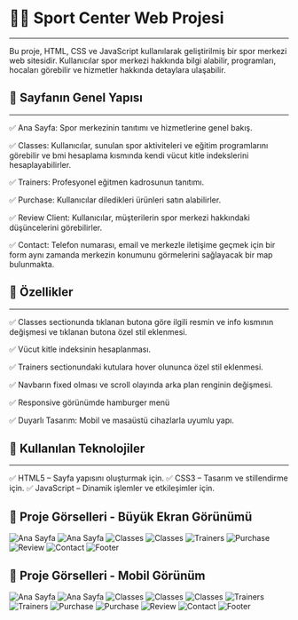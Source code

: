 # 🏋️‍♂️ Sport Center Web Projesi
--------------------------------------------------------------------
Bu proje, HTML, CSS ve JavaScript kullanılarak geliştirilmiş bir spor merkezi web sitesidir. Kullanıcılar spor merkezi hakkında bilgi alabilir, programları, hocaları görebilir ve hizmetler hakkında detaylara ulaşabilir.

## 📌 Sayfanın Genel Yapısı
--------------------------------------------------------------------
✅ Ana Sayfa: Spor merkezinin tanıtımı ve hizmetlerine genel bakış.

✅ Classes: Kullanıcılar, sunulan spor aktiviteleri ve eğitim programlarını görebilir ve bmi hesaplama kısmında kendi vücut kitle indekslerini hesaplayabilirler.

✅ Trainers: Profesyonel eğitmen kadrosunun tanıtımı.

✅ Purchase: Kullanıcılar diledikleri ürünleri satın alabilirler.

✅ Review Client: Kullanıcılar, müşterilerin spor merkezi hakkındaki düşüncelerini görebilirler.

✅ Contact: Telefon numarası, email ve merkezle iletişime geçmek için bir form aynı zamanda merkezin konumunu görmelerini sağlayacak bir map bulunmakta.

## 📌 Özellikler
--------------------------------------------------------------------
✅ Classes sectionunda tıklanan butona göre ilgili resmin ve info kısmının değişmesi ve tıklanan butona özel stil eklenmesi.

✅ Vücut kitle indeksinin hesaplanması.

✅ Trainers sectionundaki kutulara hover olununca özel stil eklenmesi.

✅ Navbarın fixed olması ve scroll olayında arka plan renginin değişmesi.

✅ Responsive görünümde hamburger menü 

✅ Duyarlı Tasarım: Mobil ve masaüstü cihazlarla uyumlu yapı.

## 🚀 Kullanılan Teknolojiler
--------------------------------------------------------------------
✅ HTML5 – Sayfa yapısını oluşturmak için.
✅ CSS3 – Tasarım ve stillendirme için.
✅ JavaScript – Dinamik işlemler ve etkileşimler için.

## 📸 Proje Görselleri - Büyük Ekran Görünümü
![Ana Sayfa](screenshots/home.png)
![Ana Sayfa](screenshots/home2.png)
![Classes](screenshots/classes.png)
![Classes](screenshots/classes2.png)
![Trainers](screenshots/trainers.png)
![Purchase](screenshots/purchase.png)
![Review](screenshots/review.png)
![Contact](screenshots/contact.png)
![Footer](screenshots/footer.png)

## 📸 Proje Görselleri - Mobil Görünüm
![Ana Sayfa](screenshots/home-r.png)
![Ana Sayfa](screenshots/home2-r.png)
![Classes](screenshots/classes-r.png)
![Classes](screenshots/classes2-r.png)
![Classes](screenshots/classes3-r.png)
![Trainers](screenshots/trainers-r.png)
![Trainers](screenshots/trainers2-r.png)
![Purchase](screenshots/purchase2-r.png)
![Purchase](screenshots/purchase3-r.png)
![Review](screenshots/review-r.png)
![Contact](screenshots/contact-r.png)
![Footer](screenshots/footer-r.png)






